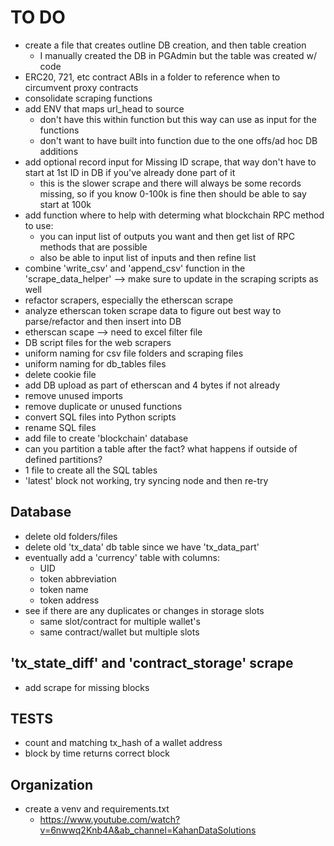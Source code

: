 # TO DO

- create a file that creates outline DB creation, and then table creation
  - I manually created the DB in PGAdmin but the table was created w/ code
- ERC20, 721, etc contract ABIs in a folder to reference when to circumvent proxy contracts
- consolidate scraping functions
- add ENV that maps url_head to source
  - don't have this within function but this way can use as input for the functions
  - don't want to have built into function due to the one offs/ad hoc DB additions
- add optional record input for Missing ID scrape, that way don't have to start at 1st ID in DB if you've already done part of it
  - this is the slower scrape and there will always be some records missing, so if you know 0-100k is fine then should be able to say start at 100k
- add function where to help with determing what blockchain RPC method to use:
  - you can input list of outputs you want and then get list of RPC methods that are possible
  - also be able to input list of inputs and then refine list
- combine 'write_csv' and 'append_csv' function in the 'scrape_data_helper' --> make sure to update in the scraping scripts as well
- refactor scrapers, especially the etherscan scrape
- analyze etherscan token scrape data to figure out best way to parse/refactor and then insert into DB
- etherscan scape --> need to excel filter file
- DB script files for the web scrapers
- uniform naming for csv file folders and scraping files
- uniform naming for db_tables files
- delete cookie file
- add DB upload as part of etherscan and 4 bytes if not already
- remove unused imports
- remove duplicate or unused functions
- convert SQL files into Python scripts
- rename SQL files
- add file to create 'blockchain' database
- can you partition a table after the fact? what happens if outside of defined partitions?
- 1 file to create all the SQL tables
- 'latest' block not working, try syncing node and then re-try

## Database

- delete old folders/files
- delete old 'tx_data' db table since we have 'tx_data_part'
- eventually add a 'currency' table with columns:
  - UID
  - token abbreviation
  - token name
  - token address
- see if there are any duplicates or changes in storage slots
  - same slot/contract for multiple wallet's
  - same contract/wallet but multiple slots

## 'tx_state_diff' and 'contract_storage' scrape

- add scrape for missing blocks

## TESTS

- count and matching tx_hash of a wallet address
- block by time returns correct block

## Organization

- create a venv and requirements.txt
  - <https://www.youtube.com/watch?v=6nwwq2Knb4A&ab_channel=KahanDataSolutions>
